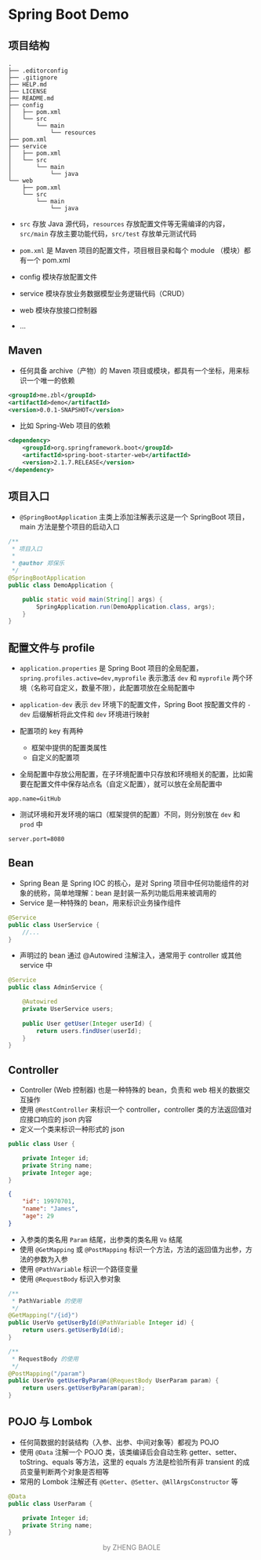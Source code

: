 # Spring Boot Demo

## 项目结构

```plain
.
├── .editorconfig
├── .gitignore
├── HELP.md
├── LICENSE
├── README.md
├── config
│   ├── pom.xml
│   └── src
│       └── main
│           └── resources
├── pom.xml
├── service
│   ├── pom.xml
│   └── src
│       └── main
│           └── java
└── web
    ├── pom.xml
    └── src
        └── main
            └── java
```

* ``src`` 存放 Java 源代码，``resources`` 存放配置文件等无需编译的内容，``src/main`` 存放主要功能代码，``src/test`` 存放单元测试代码

* ``pom.xml`` 是 Maven 项目的配置文件，项目根目录和每个 module （模块）都有一个 pom.xml
* config 模块存放配置文件
* service 模块存放业务数据模型业务逻辑代码（CRUD）
* web 模块存放接口控制器
* ...


## Maven
* 任何具备 archive（产物）的 Maven 项目或模块，都具有一个坐标，用来标识一个唯一的依赖

```xml
<groupId>me.zbl</groupId>
<artifactId>demo</artifactId>
<version>0.0.1-SNAPSHOT</version>
```
* 比如 Spring-Web 项目的依赖

```xml
<dependency>
    <groupId>org.springframework.boot</groupId>
    <artifactId>spring-boot-starter-web</artifactId>
    <version>2.1.7.RELEASE</version>
</dependency>
```

## 项目入口

* ``@SpringBootApplication`` 主类上添加注解表示这是一个 SpringBoot 项目，main 方法是整个项目的启动入口

```java
/**
 * 项目入口
 *
 * @author 郑保乐
 */
@SpringBootApplication
public class DemoApplication {

    public static void main(String[] args) {
        SpringApplication.run(DemoApplication.class, args);
    }
}
```

## 配置文件与 profile

* ``application.properties`` 是 Spring Boot 项目的全局配置，``spring.profiles.active=dev,myprofile`` 表示激活 ``dev`` 和 ``myprofile`` 两个环境（名称可自定义，数量不限），此配置项放在全局配置中

* ``application-dev`` 表示 ``dev`` 环境下的配置文件，Spring Boot 按配置文件的 ``-dev`` 后缀解析将此文件和 ``dev`` 环境进行映射

* 配置项的 key 有两种
    * 框架中提供的配置类属性
    * 自定义的配置项

* 全局配置中存放公用配置，在子环境配置中只存放和环境相关的配置，比如需要在配置文件中保存站点名（自定义配置），就可以放在全局配置中
```plian
app.name=GitHub
```

* 测试环境和开发环境的端口（框架提供的配置）不同，则分别放在 ``dev`` 和 ``prod`` 中
```plian
server.port=8080
```

## Bean

* Spring Bean 是 Spring IOC 的核心，是对 Spring 项目中任何功能组件的对象的统称，简单地理解：bean 是封装一系列功能后用来被调用的
* Service 是一种特殊的 bean，用来标识业务操作组件

```java
@Service
public class UserService {
    //...
}
```

* 声明过的 bean 通过 @Autowired 注解注入，通常用于 controller 或其他 service 中

```java
@Service
public class AdminService {

    @Autowired
    private UserService users;
    
    public User getUser(Integer userId) {
        return users.findUser(userId);
    }
}
```

## Controller

* Controller (Web 控制器) 也是一种特殊的 bean，负责和 web 相关的数据交互操作
* 使用 ``@RestController`` 来标识一个 controller，controller 类的方法返回值对应接口响应的 json 内容
* 定义一个类来标识一种形式的 json

```java
public class User {

    private Integer id;
    private String name;
    private Integer age;
}
```

```json
{
    "id": 19970701,
    "name": "James",
    "age": 29
}
```

* 入参类的类名用 ``Param`` 结尾，出参类的类名用 ``Vo`` 结尾
* 使用 ``@GetMapping`` 或 ``@PostMapping`` 标识一个方法，方法的返回值为出参，方法的参数为入参
* 使用 ``@PathVariable`` 标识一个路径变量
* 使用 ``@RequestBody`` 标识入参对象

```java
/**
 * PathVariable 的使用
 */
@GetMapping("/{id}")
public UserVo getUserById(@PathVariable Integer id) {
    return users.getUserById(id);
}

/**
 * RequestBody 的使用
 */
@PostMapping("/param")
public UserVo getUserByParam(@RequestBody UserParam param) {
    return users.getUserByParam(param);
}
```

## POJO 与 Lombok

* 任何简数据的封装结构（入参、出参、中间对象等）都视为 POJO
* 使用 ``@Data`` 注解一个 POJO 类，该类编译后会自动生称 getter、setter、toString、equals 等方法，这里的 equals 方法是检验所有非 transient 的成员变量判断两个对象是否相等
* 常用的 Lombok 注解还有 ``@Getter``、``@Setter``、``@AllArgsConstructor`` 等

```java
@Data
public class UserParam {

    private Integer id;
    private String name;
}
```

<p align="center" style="color: gray">by ZHENG BAOLE</p>